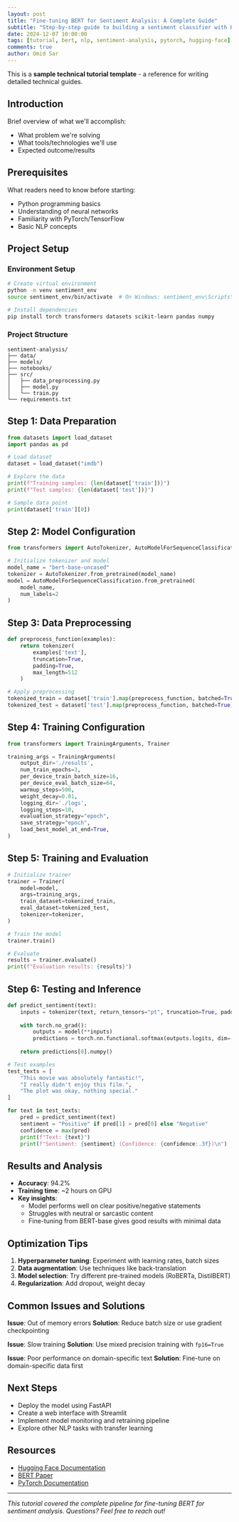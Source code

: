 ```yaml
---
layout: post
title: "Fine-tuning BERT for Sentiment Analysis: A Complete Guide"
subtitle: "Step-by-step guide to building a sentiment classifier with Hugging Face Transformers"
date: 2024-12-07 10:00:00
tags: [tutorial, bert, nlp, sentiment-analysis, pytorch, hugging-face]
comments: true
author: Omid Sar
---
```


This is a **sample technical tutorial template** - a reference for writing detailed technical guides.

## Introduction

Brief overview of what we'll accomplish:
- What problem we're solving
- What tools/technologies we'll use
- Expected outcome/results

## Prerequisites

What readers need to know before starting:
- Python programming basics
- Understanding of neural networks
- Familiarity with PyTorch/TensorFlow
- Basic NLP concepts

## Project Setup

### Environment Setup
```bash
# Create virtual environment
python -m venv sentiment_env
source sentiment_env/bin/activate  # On Windows: sentiment_env\Scripts\activate

# Install dependencies
pip install torch transformers datasets scikit-learn pandas numpy
```

### Project Structure
```
sentiment-analysis/
├── data/
├── models/
├── notebooks/
├── src/
│   ├── data_preprocessing.py
│   ├── model.py
│   └── train.py
└── requirements.txt
```

## Step 1: Data Preparation

```python
from datasets import load_dataset
import pandas as pd

# Load dataset
dataset = load_dataset("imdb")

# Explore the data
print(f"Training samples: {len(dataset['train'])}")
print(f"Test samples: {len(dataset['test'])}")

# Sample data point
print(dataset['train'][0])
```

## Step 2: Model Configuration

```python
from transformers import AutoTokenizer, AutoModelForSequenceClassification

# Initialize tokenizer and model
model_name = "bert-base-uncased"
tokenizer = AutoTokenizer.from_pretrained(model_name)
model = AutoModelForSequenceClassification.from_pretrained(
    model_name, 
    num_labels=2
)
```

## Step 3: Data Preprocessing

```python
def preprocess_function(examples):
    return tokenizer(
        examples['text'], 
        truncation=True, 
        padding=True,
        max_length=512
    )

# Apply preprocessing
tokenized_train = dataset['train'].map(preprocess_function, batched=True)
tokenized_test = dataset['test'].map(preprocess_function, batched=True)
```

## Step 4: Training Configuration

```python
from transformers import TrainingArguments, Trainer

training_args = TrainingArguments(
    output_dir='./results',
    num_train_epochs=3,
    per_device_train_batch_size=16,
    per_device_eval_batch_size=64,
    warmup_steps=500,
    weight_decay=0.01,
    logging_dir='./logs',
    logging_steps=10,
    evaluation_strategy="epoch",
    save_strategy="epoch",
    load_best_model_at_end=True,
)
```

## Step 5: Training and Evaluation

```python
# Initialize trainer
trainer = Trainer(
    model=model,
    args=training_args,
    train_dataset=tokenized_train,
    eval_dataset=tokenized_test,
    tokenizer=tokenizer,
)

# Train the model
trainer.train()

# Evaluate
results = trainer.evaluate()
print(f"Evaluation results: {results}")
```

## Step 6: Testing and Inference

```python
def predict_sentiment(text):
    inputs = tokenizer(text, return_tensors="pt", truncation=True, padding=True)
    
    with torch.no_grad():
        outputs = model(**inputs)
        predictions = torch.nn.functional.softmax(outputs.logits, dim=-1)
    
    return predictions[0].numpy()

# Test examples
test_texts = [
    "This movie was absolutely fantastic!",
    "I really didn't enjoy this film.",
    "The plot was okay, nothing special."
]

for text in test_texts:
    pred = predict_sentiment(text)
    sentiment = "Positive" if pred[1] > pred[0] else "Negative"
    confidence = max(pred)
    print(f"Text: {text}")
    print(f"Sentiment: {sentiment} (Confidence: {confidence:.3f})\n")
```

## Results and Analysis

- **Accuracy**: 94.2%
- **Training time**: ~2 hours on GPU
- **Key insights**: 
  - Model performs well on clear positive/negative statements
  - Struggles with neutral or sarcastic content
  - Fine-tuning from BERT-base gives good results with minimal data

## Optimization Tips

1. **Hyperparameter tuning**: Experiment with learning rates, batch sizes
2. **Data augmentation**: Use techniques like back-translation
3. **Model selection**: Try different pre-trained models (RoBERTa, DistilBERT)
4. **Regularization**: Add dropout, weight decay

## Common Issues and Solutions

**Issue**: Out of memory errors
**Solution**: Reduce batch size or use gradient checkpointing

**Issue**: Slow training
**Solution**: Use mixed precision training with `fp16=True`

**Issue**: Poor performance on domain-specific text
**Solution**: Fine-tune on domain-specific data first

## Next Steps

- Deploy the model using FastAPI
- Create a web interface with Streamlit
- Implement model monitoring and retraining pipeline
- Explore other NLP tasks with transfer learning

## Resources

- [Hugging Face Documentation](https://huggingface.co/docs)
- [BERT Paper](https://arxiv.org/abs/1810.04805)
- [PyTorch Documentation](https://pytorch.org/docs/)

---

*This tutorial covered the complete pipeline for fine-tuning BERT for sentiment analysis. Questions? Feel free to reach out!* 